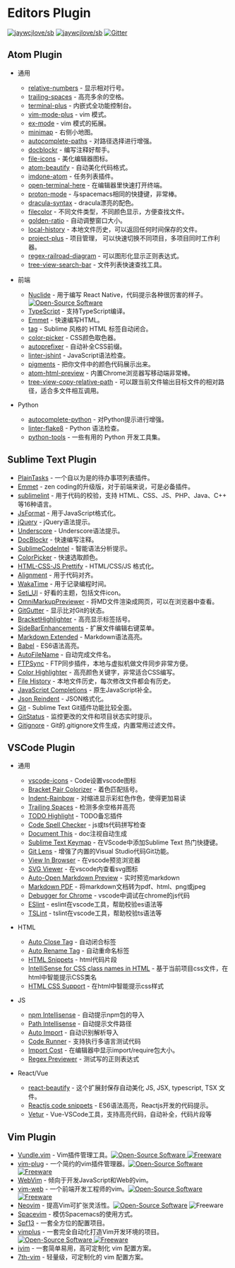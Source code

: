 Editors Plugin
===
<!--rehype:style=font-size: 38px; border-bottom: 0; display: flex; min-height: 260px; align-items: center; justify-content: center;--> 

[![jaywcjlove/sb](https://jaywcjlove.github.io/sb/ico/awesome.svg)](https://github.com/jaywcjlove/awesome-mac) [![jaywcjlove/sb](https://jaywcjlove.github.io/sb/lang/english.svg)](editor-plugin.md) [![Gitter](https://jaywcjlove.github.io/sb/ico/gitter.svg)](https://gitter.im/awesome-mac/cn?utm_source=badge&utm_medium=badge&utm_campaign=pr-badge)
<!--rehype:style=text-align: center;--> 

## Atom Plugin

* 通用

  * [relative-numbers](https://atom.io/packages/relative-numbers) - 显示相对行号。
  * [trailing-spaces](https://atom.io/packages/trailing-spaces) - 高亮多余的空格。
  * [terminal-plus](https://atom.io/packages/terminal-plus) - 内嵌式全功能控制台。
  * [vim-mode-plus](https://atom.io/packages/vim-mode-plus) - vim 模式。
  * [ex-mode](https://atom.io/packages/ex-mode) - vim 模式的拓展。
  * [minimap](https://atom.io/packages/minimap) - 右侧小地图。
  * [autocomplete-paths](https://atom.io/packages/autocomplete-paths) - 对路径选择进行增强。
  * [docblockr](https://atom.io/packages/docblockr) - 编写注释好帮手。
  * [file-icons](https://atom.io/packages/file-icons) - 美化编辑器图标。
  * [atom-beautify](https://atom.io/packages/atom-beautify) - 自动美化代码格式。
  * [imdone-atom](https://atom.io/packages/imdone-atom) - 任务列表插件。
  * [open-terminal-here](https://atom.io/packages/open-terminal-here) - 在编辑器里快速打开终端。
  * [proton-mode](https://atom.io/packages/proton-mode) - 与spacemacs相同的快捷键，非常棒。
  * [dracula-syntax](https://atom.io/packages/dracula-syntax) - dracula漂亮的配色。
  * [filecolor](https://atom.io/packages/filecolor) - 不同文件类型，不同颜色显示，方便查找文件。
  * [golden-ratio](https://atom.io/packages/golden-ratio) - 自动调整窗口大小。
  * [local-history](https://atom.io/packages/local-history) - 本地文件历史，可以返回任何时间保存的文件。
  * [project-plus](https://atom.io/packages/project-plus) - 项目管理， 可以快速切换不同项目，多项目同时工作利器。
  * [regex-railroad-diagram](https://atom.io/packages/regex-railroad-diagram) - 可以图形化显示正则表达式。
  * [tree-view-search-bar](https://atom.io/packages/tree-view-search-bar/) - 文件列表快速查找工具。

* 前端

  * [Nuclide](http://nuclide.io) - 用于编写 React Native，代码提示各种很厉害的样子。[![Open-Source Software][OSS Icon]](https://github.com/facebook/nuclide)
  * [TypeScript](https://github.com/TypeStrong/atom-typescript) - 支持TypeScript编译。
  * [Emmet](https://atom.io/packages/emmet) - 快速编写HTML。
  * [tag](https://atom.io/packages/tag) - Sublime 风格的 HTML 标签自动闭合。
  * [color-picker](https://atom.io/packages/color-picker) - CSS颜色取色器。
  * [autoprefixer](https://atom.io/packages/autoprefixer) - 自动补全CSS前缀。
  * [linter-jshint](https://atom.io/packages/linter-jshint) - JavaScript语法检查。
  * [pigments](https://atom.io/packages/pigments) - 把你文件中的颜色代码展示出来。
  * [atom-html-preview](https://atom.io/packages/atom-html-preview) - 内置Chrome浏览器写移动端非常棒。
  * [tree-view-copy-relative-path](https://atom.io/packages/tree-view-copy-relative-path) - 可以跟当前文件输出目标文件的相对路径，适合多文件相互调用。

* Python

  * [autocomplete-python](https://atom.io/packages/autocomplete-python) - 对Python提示进行增强。
  * [linter-flake8](https://atom.io/packages/linter-flake8) - Python 语法检查。
  * [python-tools](https://atom.io/packages/python-tools) - 一些有用的 Python 开发工具集。

## Sublime Text Plugin

* [PlainTasks](https://packagecontrol.io/packages/PlainTasks) - 一个自以为是的待办事项列表插件。
* [Emmet](https://github.com/sergeche/emmet-sublime) - zen coding的升级版，对于前端来说，可是必备插件。
* [sublimelint](https://github.com/lunixbochs/sublimelint) - 用于代码的校验，支持 HTML、CSS、JS、PHP、Java、C++ 等16种语言。
* [JsFormat](https://packagecontrol.io/packages/JsFormat) - 用于JavaScript格式化。
* [jQuery](https://packagecontrol.io/packages/jQuery) - jQuery语法提示。
* [Underscore](https://packagecontrol.io/packages/Underscore.js%20Snippets) - Underscore语法提示。
* [DocBlockr](https://packagecontrol.io/packages/DocBlockr) - 快速编写注释。
* [SublimeCodeIntel](https://packagecontrol.io/packages/SublimeCodeIntel) - 智能语法分析提示。
* [ColorPicker](https://packagecontrol.io/packages/ColorPicker) - 快速选取颜色。
* [HTML-CSS-JS Prettify](https://packagecontrol.io/packages/HTML-CSS-JS%20Prettify) - HTML/CSS/JS 格式化。
* [Alignment](https://packagecontrol.io/packages/Alignment) - 用于代码对齐。
* [WakaTime](https://packagecontrol.io/packages/WakaTime) - 用于记录编程时间。
* [Seti_UI](https://packagecontrol.io/packages/Seti_UI) - 好看的主题，包括文件icon。
* [OmniMarkupPreviewer](https://packagecontrol.io/packages/OmniMarkupPreviewer) - 将MD文件渲染成网页，可以在浏览器中查看。
* [GitGutter](https://packagecontrol.io/packages/GitGutter) - 显示比对Git的状态。
* [BracketHighlighter](https://packagecontrol.io/packages/BracketHighlighter) - 高亮显示标签括号。
* [SideBarEnhancements](https://packagecontrol.io/packages/SideBarEnhancements) - 扩展文件编辑右键菜单。
* [Markdown Extended](https://packagecontrol.io/packages/Markdown%20Extended) - Markdown语法高亮。
* [Babel](https://packagecontrol.io/packages/Babel) - ES6语法高亮。
* [AutoFileName](https://packagecontrol.io/packages/AutoFileName) - 自动完成文件名。
* [FTPSync](https://packagecontrol.io/packages/FTPSync) - FTP同步插件，本地与虚拟机做文件同步非常方便。
* [Color Highlighter](https://packagecontrol.io/packages/Color%20Highlighter) - 高亮颜色关键字，非常适合CSS编写。
* [File History](https://packagecontrol.io/packages/File%20History) - 本地文件历史，每次修改文件都会有历史。
* [JavaScript Completions](https://packagecontrol.io/packages/JavaScript%20Completions) - 原生JavaScript补全。
* [Json Reindent](https://packagecontrol.io/packages/JSON%20Reindent) - JSON格式化。
* [Git](https://packagecontrol.io/packages/Git) - Sublime Text Git插件功能比较全面。
* [GitStatus](https://packagecontrol.io/packages/GitStatus) - 监控更改的文件和项目状态实时提示。
* [Gitignore](https://packagecontrol.io/packages/Gitignore) - Git的.gitignore文件生成，内置常用过滤文件。


## VSCode Plugin

* 通用

  * [vscode-icons](https://github.com/vscode-icons/vscode-icons) -  Code设置vscode图标
  * [Bracket Pair Colorizer](https://github.com/CoenraadS/Bracket-Pair-Colorizer-2) - 着色匹配括号。
  * [Indent-Rainbow](https://github.com/oderwat/vscode-indent-rainbow) - 对缩进显示彩虹色作色，使得更加易读
  * [Trailing Spaces](https://github.com/shardulm94/vscode-trailingspaces) - 检测多余空格并高亮
  * [TODO Highlight](https://github.com/wayou/vscode-todo-highlight) - TODO备忘插件
  * [Code Spell Checker](https://github.com/Jason-Rev/vscode-spell-checker) - js或ts代码拼写检查
  * [Document This](https://github.com/joelday/vscode-docthis) - doc注视自动生成
  * [Sublime Text Keymap](https://github.com/Microsoft/vscode-sublime-keybindings) - 在VScode中添加Sublime Text 热门快捷键。
  * [Git Lens](https://github.com/eamodio/vscode-gitlens) - 增强了内置的Visual Studio代码Git功能。
  * [View In Browser](https://github.com/hellopao/view-in-browser) - 在vscode预览浏览器
  * [SVG Viewer](https://github.com/cssho/vscode-svgviewer) - 在vscode内查看svg图标
  * [Auto-Open Markdown Preview](https://github.com/hnw/vscode-auto-open-markdown-preview) - 实时预览markdown
  * [Markdown PDF](https://github.com/yzane/vscode-markdown-pdf) - 将markdown文档转为pdf、html、png或jpeg
  * [Debugger for Chrome](https://github.com/Microsoft/vscode-chrome-debug) - vscode中调试在chrome的js代码
  * [ESlint](https://github.com/Microsoft/vscode-eslint) - eslint在vscode工具，帮助校验es语法等
  * [TSLint](https://github.com/Microsoft/vscode-eslint) - tslint在vscode工具，帮助校验ts语法等

* HTML
  * [Auto Close Tag](https://github.com/formulahendry/vscode-auto-close-tag) - 自动闭合标签
  * [Auto Rename Tag](https://github.com/formulahendry/vscode-auto-rename-tag) - 自动重命名标签
  * [HTML Snippets](https://marketplace.visualstudio.com/items?itemName=abusaidm.html-snippets) -  html代码片段
  * [IntelliSense for CSS class names in HTML](https://github.com/Zignd/HTML-CSS-Class-Completion) - 基于当前项目css文件，在html中智能提示CSS类名
  * [HTML CSS Support](https://github.com/ecmel/vscode-html-css) - 在html中智能提示css样式

* JS
  * [npm Intellisense](https://github.com/ChristianKohler/NpmIntellisense) - 自动提示npm包的导入
  * [Path Intellisense](https://github.com/ChristianKohler/PathIntellisense) - 自动提示文件路径
  * [Auto Import](https://github.com/soates/Auto-Import) - 自动识别解析导入
  * [Code Runner](https://github.com/formulahendry/vscode-code-runner) - 支持执行多语言测试代码
  * [Import Cost](https://github.com/wix/import-cost) - 在编辑器中显示import/require包大小。
  * [Regex Previewer](https://github.com/chrmarti/vscode-regex) - 测试写的正则表达式

* React/Vue
  * [react-beautify](https://github.com/taichi/react-beautify) - 这个扩展封保存自动美化 JS, JSX, typescript, TSX 文件。
  * [Reactjs code snippets](https://github.com/xabikos/vscode-react) - ES6语法高亮，Reactjs开发的代码提示。
  * [Vetur](https://github.com/vuejs/vetur) - Vue-VSCode工具，支持高亮代码，自动补全，代码片段等

## Vim Plugin

* [Vundle.vim](https://github.com/VundleVim/Vundle.vim) - Vim插件管理工具。[![Open-Source Software][OSS Icon] ![Freeware][Freeware Icon]](https://github.com/VundleVim/Vundle.vim)
* [vim-plug](https://github.com/junegunn/vim-plug) - 一个简约的vim插件管理器。[![Open-Source Software][OSS Icon] ![Freeware][Freeware Icon]](https://github.com/junegunn/vim-plug)
* [WebVim](https://github.com/krampstudio/webvim) - 倾向于开发JavaScript和Web的vim。
* [vim-web](https://github.com/jaywcjlove/vim-web) - 一个前端开发工程师的vim。[![Open-Source Software][OSS Icon] ![Freeware][Freeware Icon]](https://github.com/jaywcjlove/vim-web)
* [Neovim](https://neovim.io/) -  提高Vim可扩张灵活性。[![Open-Source Software][OSS Icon]](https://github.com/neovim/neovim) ![Freeware][Freeware Icon]
* [Spacevim](https://github.com/ctjhoa/spacevim) -  模仿Spacemacs的使用方式。
* [Spf13](http://vim.spf13.com/) - 一套全方位的配置项目。
* [vimplus](https://github.com/chxuan/vimplus) - 一套完全自动化打造Vim开发环境的项目。[![Open-Source Software][OSS Icon] ![Freeware][Freeware Icon]](https://github.com/chxuan/vimplus)
* [ivim](https://github.com/kepbod/ivim) - 一套简单易用，高可定制化 vim 配置方案。
* [7th-vim](https://github.com/dofy/7th-vim) - 轻量级，可定制化的 vim 配置方案。

[OSS Icon]: https://jaywcjlove.github.io/sb/ico/min-oss.svg
[Freeware Icon]: https://jaywcjlove.github.io/sb/ico/min-free.svg
[app-store Icon]: https://jaywcjlove.github.io/sb/ico/min-app-store.svg
